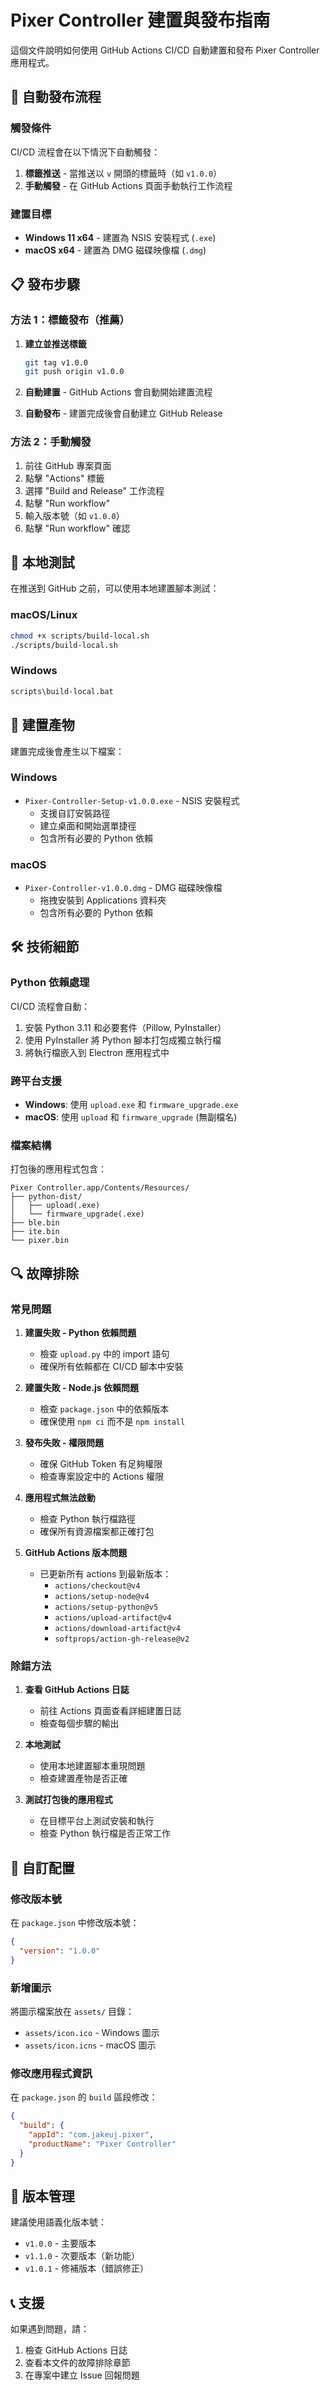 # Pixer Controller 建置與發布指南

這個文件說明如何使用 GitHub Actions CI/CD 自動建置和發布 Pixer Controller 應用程式。

## 🚀 自動發布流程

### 觸發條件

CI/CD 流程會在以下情況下自動觸發：

1. **標籤推送** - 當推送以 `v` 開頭的標籤時（如 `v1.0.0`）
2. **手動觸發** - 在 GitHub Actions 頁面手動執行工作流程

### 建置目標

- **Windows 11 x64** - 建置為 NSIS 安裝程式 (`.exe`)
- **macOS x64** - 建置為 DMG 磁碟映像檔 (`.dmg`)

## 📋 發布步驟

### 方法 1：標籤發布（推薦）

1. **建立並推送標籤**
   ```bash
   git tag v1.0.0
   git push origin v1.0.0
   ```

2. **自動建置** - GitHub Actions 會自動開始建置流程

3. **自動發布** - 建置完成後會自動建立 GitHub Release

### 方法 2：手動觸發

1. 前往 GitHub 專案頁面
2. 點擊 "Actions" 標籤
3. 選擇 "Build and Release" 工作流程
4. 點擊 "Run workflow"
5. 輸入版本號（如 `v1.0.0`）
6. 點擊 "Run workflow" 確認

## 🔧 本地測試

在推送到 GitHub 之前，可以使用本地建置腳本測試：

### macOS/Linux
```bash
chmod +x scripts/build-local.sh
./scripts/build-local.sh
```

### Windows
```cmd
scripts\build-local.bat
```

## 📁 建置產物

建置完成後會產生以下檔案：

### Windows
- `Pixer-Controller-Setup-v1.0.0.exe` - NSIS 安裝程式
  - 支援自訂安裝路徑
  - 建立桌面和開始選單捷徑
  - 包含所有必要的 Python 依賴

### macOS  
- `Pixer-Controller-v1.0.0.dmg` - DMG 磁碟映像檔
  - 拖拽安裝到 Applications 資料夾
  - 包含所有必要的 Python 依賴

## 🛠️ 技術細節

### Python 依賴處理

CI/CD 流程會自動：
1. 安裝 Python 3.11 和必要套件（Pillow, PyInstaller）
2. 使用 PyInstaller 將 Python 腳本打包成獨立執行檔
3. 將執行檔嵌入到 Electron 應用程式中

### 跨平台支援

- **Windows**: 使用 `upload.exe` 和 `firmware_upgrade.exe`
- **macOS**: 使用 `upload` 和 `firmware_upgrade` (無副檔名)

### 檔案結構

打包後的應用程式包含：
```
Pixer Controller.app/Contents/Resources/
├── python-dist/
│   ├── upload(.exe)
│   └── firmware_upgrade(.exe)
├── ble.bin
├── ite.bin
└── pixer.bin
```

## 🔍 故障排除

### 常見問題

1. **建置失敗 - Python 依賴問題**
   - 檢查 `upload.py` 中的 import 語句
   - 確保所有依賴都在 CI/CD 腳本中安裝

2. **建置失敗 - Node.js 依賴問題**
   - 檢查 `package.json` 中的依賴版本
   - 確保使用 `npm ci` 而不是 `npm install`

3. **發布失敗 - 權限問題**
   - 確保 GitHub Token 有足夠權限
   - 檢查專案設定中的 Actions 權限

4. **應用程式無法啟動**
   - 檢查 Python 執行檔路徑
   - 確保所有資源檔案都正確打包

5. **GitHub Actions 版本問題**
   - 已更新所有 actions 到最新版本：
     - `actions/checkout@v4`
     - `actions/setup-node@v4`
     - `actions/setup-python@v5`
     - `actions/upload-artifact@v4`
     - `actions/download-artifact@v4`
     - `softprops/action-gh-release@v2`

### 除錯方法

1. **查看 GitHub Actions 日誌**
   - 前往 Actions 頁面查看詳細建置日誌
   - 檢查每個步驟的輸出

2. **本地測試**
   - 使用本地建置腳本重現問題
   - 檢查建置產物是否正確

3. **測試打包後的應用程式**
   - 在目標平台上測試安裝和執行
   - 檢查 Python 執行檔是否正常工作

## 📝 自訂配置

### 修改版本號

在 `package.json` 中修改版本號：
```json
{
  "version": "1.0.0"
}
```

### 新增圖示

將圖示檔案放在 `assets/` 目錄：
- `assets/icon.ico` - Windows 圖示
- `assets/icon.icns` - macOS 圖示

### 修改應用程式資訊

在 `package.json` 的 `build` 區段修改：
```json
{
  "build": {
    "appId": "com.jakeuj.pixer",
    "productName": "Pixer Controller"
  }
}
```

## 🔄 版本管理

建議使用語義化版本號：
- `v1.0.0` - 主要版本
- `v1.1.0` - 次要版本（新功能）
- `v1.0.1` - 修補版本（錯誤修正）

## 📞 支援

如果遇到問題，請：
1. 檢查 GitHub Actions 日誌
2. 查看本文件的故障排除章節
3. 在專案中建立 Issue 回報問題
